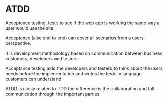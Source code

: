 # ATDD 

Acceptance testing, tests to see if the web app is working the same way a user would use the site. 

Acceptance (also end to end) can cover all scenarios from a users perspective. 

It is development methodology based on communication between business customers, developers and testers. 

Acceptance testing aids the developers and testers to think about the users needs before the implementation and writes the tests in language customers can understand. 

ATDD is closly related to TDD the difference is the collaboration and full communication through the important parties. 